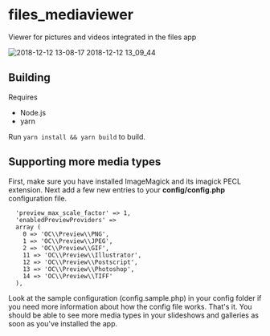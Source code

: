 # files_mediaviewer
Viewer for pictures and videos integrated in the files app

![2018-12-12 13-08-17 2018-12-12 13_09_44](https://user-images.githubusercontent.com/12717530/49868973-43303f00-fe0f-11e8-8f7a-1a5460f51fcd.gif)

## Building

Requires
* Node.js
* yarn

Run `yarn install && yarn build` to build.

## Supporting more media types

First, make sure you have installed ImageMagick and its imagick PECL extension.
Next add a few new entries to your **config/config.php** configuration file.

```
  'preview_max_scale_factor' => 1,
  'enabledPreviewProviders' =>
  array (
    0 => 'OC\\Preview\\PNG',
    1 => 'OC\\Preview\\JPEG',
    2 => 'OC\\Preview\\GIF',
    11 => 'OC\\Preview\\Illustrator',
    12 => 'OC\\Preview\\Postscript',
    13 => 'OC\\Preview\\Photoshop',
    14 => 'OC\\Preview\\TIFF'
  ),
```

Look at the sample configuration (config.sample.php) in your config folder if you need more information about how the config file works.
That's it. You should be able to see more media types in your slideshows and galleries as soon as you've installed the app.

